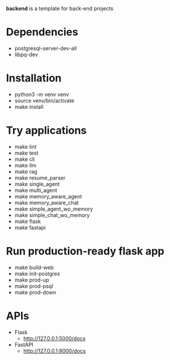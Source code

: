 **backend** is a template for back-end projects

# Dependencies
- postgresql-server-dev-all
- libpq-dev

# Installation
- python3 -m venv venv
- source venv/bin/activate
- make install

# Try applications
- make lint
- make test
- make cli
- make llm
- make rag
- make resume_parser
- make single_agent
- make multi_agent
- make memory_aware_agent
- make memory_aware_chat
- make simple_agent_wo_memory
- make simple_chat_wo_memory
- make flask
- make fastapi

# Run production-ready flask app
- make build-web
- make init-postgres
- make prod-up
- make prod-psql
- make prod-down

# APIs
- Flask
    - http://127.0.0.1:5000/docs
- FastAPI
    - http://127.0.0.1:8000/docs
